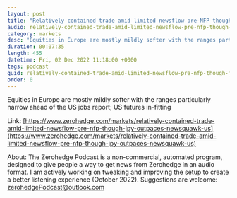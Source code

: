 ```yaml
---
layout: post
title: "Relatively contained trade amid limited newsflow pre-NFP though JPY outpaces - Newsquawk US Market Open"
audio: relatively-contained-trade-amid-limited-newsflow-pre-nfp-though-jpy-outpaces-newsquawk-us-0
category: markets
desc: "Equities in Europe are mostly mildly softer with the ranges particularly narrow ahead of the US jobs report; US futures in-fitting"
duration: 00:07:35
length: 455
datetime: Fri, 02 Dec 2022 11:18:00 +0000
tags: podcast
guid: relatively-contained-trade-amid-limited-newsflow-pre-nfp-though-jpy-outpaces-newsquawk-us-0
order: 0
---
```

Equities in Europe are mostly mildly softer with the ranges particularly narrow ahead of the US jobs report; US futures in-fitting

Link: [https://www.zerohedge.com/markets/relatively-contained-trade-amid-limited-newsflow-pre-nfp-though-jpy-outpaces-newsquawk-us](https://www.zerohedge.com/markets/relatively-contained-trade-amid-limited-newsflow-pre-nfp-though-jpy-outpaces-newsquawk-us)

About: The Zerohedge Podcast is a non-commercial, automated program, designed to give people a way to get news from Zerohedge in an audio format.  I am actively working on tweaking and improving the setup to create a better listening experience (October 2022).  Suggestions are welcome: [zerohedgePodcast@outlook.com](mailto:zerohedgePodcast@outlook.com)